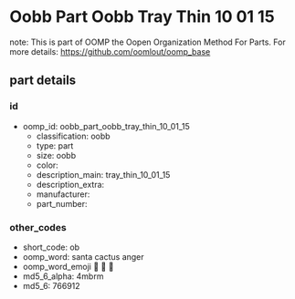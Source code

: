 # Oobb Part Oobb Tray Thin 10 01 15  

note: This is part of OOMP the Oopen Organization Method For Parts. For more details: https://github.com/oomlout/oomp_base

##  part details





### id
* oomp_id: oobb_part_oobb_tray_thin_10_01_15
  * classification: oobb
  * type: part
  * size: oobb
  * color: 
  * description_main: tray_thin_10_01_15
  * description_extra: 
  * manufacturer: 
  * part_number: 

### other_codes
* short_code: ob
* oomp_word: santa cactus anger
* oomp_word_emoji :santa: :cactus: :anger:
* md5_6_alpha: 4mbrm
* md5_6: 766912